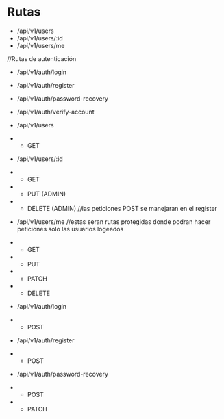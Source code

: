 # Rutas

- /api/v1/users
- /api/v1/users/:id
- /api/v1/users/me

//Rutas de autenticación

- /api/v1/auth/login
- /api/v1/auth/register
- /api/v1/auth/password-recovery
- /api/v1/auth/verify-account

- /api/v1/users
- - GET

- /api/v1/users/:id
- - GET
- - PUT (ADMIN)
- - DELETE (ADMIN)
    //las peticiones POST se manejaran en el register

- /api/v1/users/me //estas seran rutas protegidas donde podran hacer peticiones solo las usuarios logeados
- - GET
- - PUT
- - PATCH
- - DELETE

- /api/v1/auth/login
- - POST

- /api/v1/auth/register
- - POST

- /api/v1/auth/password-recovery
- - POST
- - PATCH
